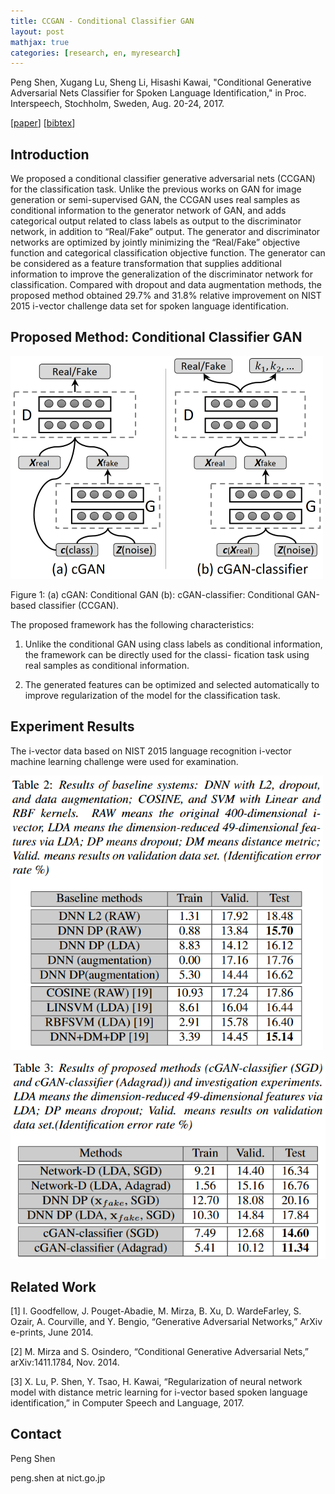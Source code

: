 ```yaml
---
title: CCGAN - Conditional Classifier GAN
layout: post
mathjax: true
categories: [research, en, myresearch]
---
```


Peng Shen, Xugang Lu, Sheng Li, Hisashi Kawai, "Conditional Generative Adversarial Nets Classifier for Spoken Language Identification," in Proc. Interspeech, Stochholm, Sweden, Aug. 20-24, 2017.

[<a href="http://www.isca-speech.org/archive/Interspeech_2017/pdfs/0553.PDF" target="_blank">paper</a>] [<a href="/resources/ccgan_bibtex.txt">bibtex</a>]

## Introduction
We proposed a conditional classifier generative adversarial nets (CCGAN) for the classification task.
Unlike the previous works on GAN for image generation or semi-supervised GAN, the CCGAN uses real samples as conditional information to the generator network of GAN, and adds categorical output related to class labels as output to the discriminator network, in addition to “Real/Fake” output. The generator and discriminator networks are optimized by jointly minimizing the “Real/Fake” objective function and categorical classification objective function.
The generator can be considered as a feature transformation that supplies additional information to improve the generalization of the discriminator network for classification.
Compared with dropout and data augmentation methods, the proposed method obtained 29.7% and 31.8% relative improvement
on NIST 2015 i-vector challenge data set for spoken language identification.

## Proposed Method: Conditional Classifier GAN

![ccgan](/images/201709/ccgan_is2017.png)

Figure 1: (a) cGAN: Conditional GAN (b): cGAN-classifier: Conditional GAN-based classifier (CCGAN).

The proposed framework has the following characteristics:

1) Unlike the conditional GAN using class labels as conditional information, the framework can be directly used for the classi-
fication task using real samples as conditional information.  

2) The generated features can be optimized and selected automatically to improve regularization of the model for the classification task.

## Experiment Results

The i-vector data based on NIST 2015 language recognition i-vector machine learning challenge were used for examination.

![Baseline results](/images/201709/ccgan_is2017_result1.png)

![Proposed method results: CCGAN-Interspeech version](/images/201709/ccgan_is2017_result2.png)

## Related Work

[1] I. Goodfellow, J. Pouget-Abadie, M. Mirza, B. Xu, D. WardeFarley, S. Ozair, A. Courville, and Y. Bengio, “Generative Adversarial Networks,” ArXiv e-prints, June 2014.

[2] M. Mirza and S. Osindero, “Conditional Generative Adversarial Nets,” arXiv:1411.1784, Nov. 2014.

[3] X. Lu, P. Shen, Y. Tsao, H. Kawai, “Regularization of neural network model with distance metric learning for i-vector based spoken language identification,” in Computer Speech and Language, 2017.

## Contact

Peng Shen

peng.shen at nict.go.jp
